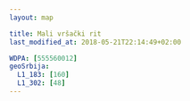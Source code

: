 ```yaml
---
layout: map

title: Mali vršački rit
last_modified_at: 2018-05-21T22:14:49+02:00

WDPA: [555560012]
geoSrbija:
  L1_183: [160]
  L1_302: [48]
---
```

